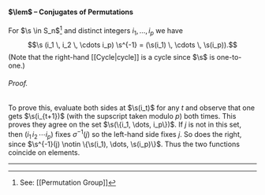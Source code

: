 #### $\lem$ – Conjugates of Permutations
For $\s \in S_n$[^1] and distinct integers $i_1, \dots, i_p$ we have
$$\s (i_1 \, i_2 \, \cdots i_p) \s^{-1} = (\s(i_1) \, \cdots \, \s(i_p)).$$
(Note that the right-hand [[Cycle|cycle]] is a cycle since $\s$ is one-to-one.)

###### *Proof.* 
To prove this, evaluate both sides at $\s(i_t)$ for any $t$ and observe that one gets $\s(i_{t+1})$ (with the supscript taken modulo $p$) both times. This proves they agree on the set $\s(\{i_1, \dots, i_p\})$. If $j$ is not in this set, then $(i_1 \, i_2 \, \cdots i_p)$ fixes $\sigma^{-1}(j)$ so the  left-hand side fixes $j$. So does the right, since $\s^{-1}(j) \notin \{\s(i_1), \dots, \s(i_p)\}$. Thus the two functions coincide on elements.
***

[^1]: See: [[Permutation Group]]
